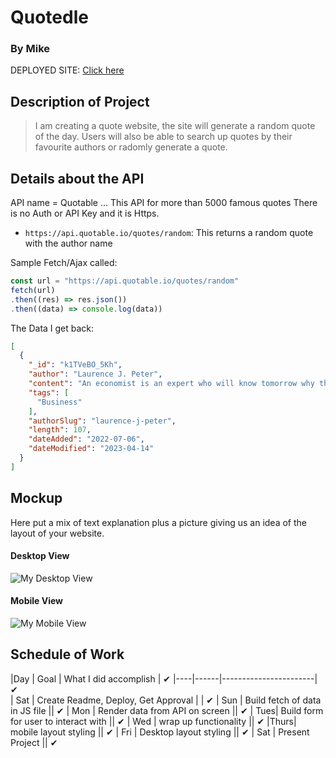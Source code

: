 # Quotedle
### By Mike

DEPLOYED SITE: [Click here](https://quotedle-seal-project1.vercel.app/)

## Description of Project

> I am creating a quote website, the site will generate a random quote of the day. Users will also be able to search up quotes by their favourite authors or radomly generate a quote.

## Details about the API

API name = Quotable ... This API for more than 5000 famous quotes  There is no Auth or API Key and it is Https.

- `https://api.quotable.io/quotes/random`: This returns a random quote with the author name 

Sample Fetch/Ajax called:
```js
const url = "https://api.quotable.io/quotes/random"
fetch(url)
.then((res) => res.json())
.then((data) => console.log(data))
```

The Data I get back:
```json
[
  {
    "_id": "k1TVeBO_5Kh",
    "author": "Laurence J. Peter",
    "content": "An economist is an expert who will know tomorrow why the things he predicted yesterday didn't happen today.",
    "tags": [
      "Business"
    ],
    "authorSlug": "laurence-j-peter",
    "length": 107,
    "dateAdded": "2022-07-06",
    "dateModified": "2023-04-14"
  }
]
```

## Mockup

Here put a mix of text explanation plus a picture giving us an idea of the layout of your website.

#### Desktop View

![My Desktop View](https://i.imgur.com/KmL8BBz.png)

#### Mobile View

![My Mobile View](https://i.imgur.com/XJMp13z.png)

## Schedule of Work

|Day | Goal | What I did accomplish | ✔ 
|----|------|-----------------------| ✔  
| Sat | Create Readme, Deploy, Get Approval | | ✔ 
| Sun | Build fetch of data in JS file || ✔ 
| Mon | Render data from API on screen || ✔ 
| Tues| Build form for user to interact with || ✔ 
| Wed | wrap up functionality || ✔ 
|Thurs| mobile layout styling || ✔ 
| Fri | Desktop layout styling || ✔ 
| Sat | Present Project || ✔ 